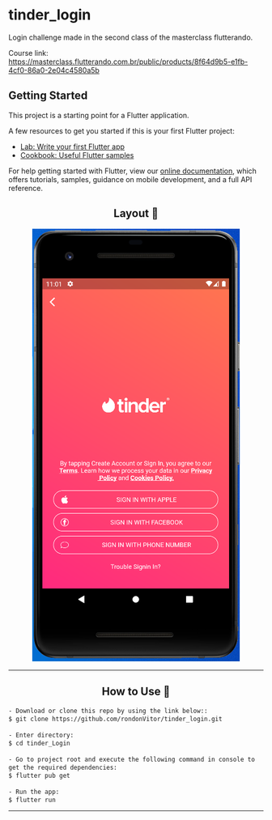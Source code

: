 # tinder_login

Login challenge made in the second class of the masterclass flutterando.

Course link: https://masterclass.flutterando.com.br/public/products/8f64d9b5-e1fb-4cf0-86a0-2e04c4580a5b

## Getting Started

This project is a starting point for a Flutter application.

A few resources to get you started if this is your first Flutter project:

- [Lab: Write your first Flutter app](https://flutter.dev/docs/get-started/codelab)
- [Cookbook: Useful Flutter samples](https://flutter.dev/docs/cookbook)

For help getting started with Flutter, view our
[online documentation](https://flutter.dev/docs), which offers tutorials,
samples, guidance on mobile development, and a full API reference.

<h2 align="center">Layout 🎨</h2>

   <p align="center">
      <img alt="Tinder Login" title="TinderLogin" src=".github/tinder_layout.png" />
   </p>

---

<h2 align="center">How to Use 🤔</h2>

   ```
   - Download or clone this repo by using the link below::
   $ git clone https://github.com/rondonVitor/tinder_login.git

   - Enter directory:
   $ cd tinder_Login

   - Go to project root and execute the following command in console to get the required dependencies:
   $ flutter pub get

   - Run the app: 
   $ flutter run
   ```

---